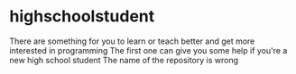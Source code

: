 # highschoolstudent
There are something for you to learn or teach better and get more interested in programming
The first one can give you some help if you're a new high school student
The name of the repository is wrong
